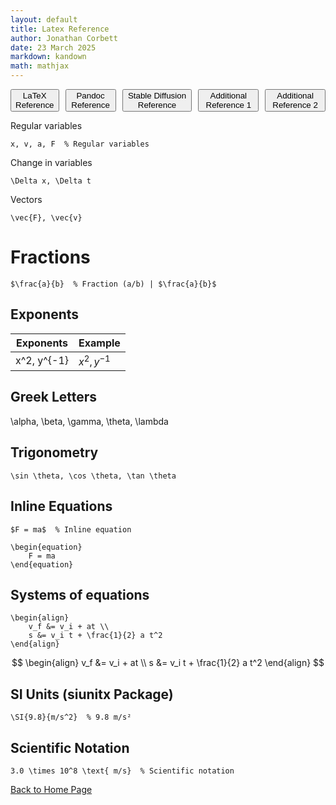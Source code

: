 ```yaml
---
layout: default
title: Latex Reference
author: Jonathan Corbett
date: 23 March 2025
markdown: kandown
math: mathjax
---
```


<div style="display: flex; gap: 10px;">
  <a href="ref_latex.html"><button>LaTeX Reference</button></a>
  <a href="ref_pandoc.html"><button>Pandoc Reference</button></a>
  <a href="stable-diffusion.html"><button>Stable Diffusion Reference</button></a>
  <a href="additional_ref_1.html"><button>Additional Reference 1</button></a>
  <a href="additional_ref_2.html"><button>Additional Reference 2</button></a>
</div>


Regular variables
```
x, v, a, F  % Regular variables
```
Change in variables
```
\Delta x, \Delta t
```

Vectors
```
\vec{F}, \vec{v}

```

# Fractions #
``
$\frac{a}{b}  % Fraction (a/b) | $\frac{a}{b}$
``
## Exponents ##

Exponents | Example
------------------ | -----------------------
 x^2, y^{-1} | $x^2, y^{-1}$

## Greek Letters  ##
\alpha, \beta, \gamma, \theta, \lambda

## Trigonometry ##
```
\sin \theta, \cos \theta, \tan \theta
```

## Inline Equations ##
```
$F = ma$  % Inline equation
```
```
\begin{equation}
    F = ma
\end{equation}
```

## Systems of equations ##
```
\begin{align}
    v_f &= v_i + at \\
    s &= v_i t + \frac{1}{2} a t^2
\end{align}
```
$$
\begin{align}
    v_f &= v_i + at \\
    s &= v_i t + \frac{1}{2} a t^2
\end{align}
$$

## SI Units (siunitx Package) #
```
\SI{9.8}{m/s^2}  % 9.8 m/s²
```

## Scientific Notation ##
```
3.0 \times 10^8 \text{ m/s}  % Scientific notation
```


<footer>
  <p><a href="index.html">Back to Home Page</a></p>
</footer>